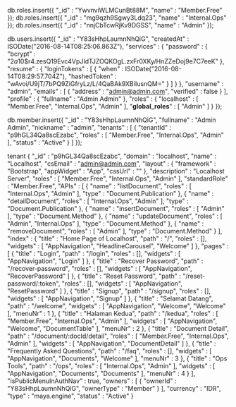 db.roles.insert({ "_id" : "YwvnviWLMCunBt88M", "name" : "Member.Free" });
db.roles.insert({ "_id" : "mg9qzh9Sgwy3Ldq23", "name" : "Internal.Ops" });
db.roles.insert({ "_id" : "nnjCbTcwRjKv9DGSS", "name" : "Admin" });

db.users.insert({ "_id" : "Y83sHhpLaumnNhQiG", "createdAt" : ISODate("2016-08-14T08:25:06.863Z"), "services" : { "password" : { "bcrypt" : "$2a$10$r4.zesQ19Evc4VpJIdTJZOQKOgL.zxFr0XKy/HnZZeDoj9e7C7eeK" }, "resume" : { "loginTokens" : [ { "when" : ISODate("2016-08-14T08:29:57.704Z"), "hashedToken" : "wAvoi/U9jT/7bPQ9ZiGfryLz/L/4QaBAk9XBiIusnQM=" } ] } }, "username" : "admin", "emails" : [ { "address" : "admin@admin.com", "verified" : false } ], "profile" : { "fullname" : "Admin Admin" }, "roles" : { "localhost" : [ "Member.Free", "Internal.Ops", "Admin" ], "__global_roles__" : [ "Admin" ] } });

db.member.insert({ "_id" : "Y83sHhpLaumnNhQiG", "fullname" : "Admin Admin", "nickname" : "admin", "tenants" : [ { "tenantId" : "p9hGL34Qa8scEzabc", "roles" : [ "Member.Free", "Internal.Ops", "Admin" ], "status" : "Active" } ] });


tenant
{
    "_id" : "p9hGL34Qa8scEzabc",
    "domain" : "localhost",
    "name" : "Localhost",
    "csEmail" : "admin@admin.com",
    "layout" : {
        "framework" : "Bootstrap",
        "appWidget" : "App",
        "cssUrl" : ""
    },
    "description" : "Localhost Server",
    "roles" : [ 
        "Member.Free", 
        "Internal.Ops", 
        "Admin"
    ],
    "standardRole" : "Member.Free",
    "APIs" : [ 
        {
            "name" : "listDocument",
            "roles" : [ 
                "Internal.Ops", 
                "Admin"
            ],
            "type" : "Document.Publication"
        }, 
        {
            "name" : "detailDocument",
            "roles" : [ 
                "Internal.Ops", 
                "Admin"
            ],
            "type" : "Document.Publication"
        },
        {
            "name" : "insertDocument",
            "roles" : [ 
                "Admin"
            ],
            "type" : "Document.Method"
        }, 
        {
            "name" : "updateDocument",
            "roles" : [ 
                "Admin", 
                "Internal.Ops"
            ],
            "type" : "Document.Method"
        }, 
        {
            "name" : "removeDocument",
            "roles" : [ 
                "Admin"
            ],
            "type" : "Document.Method"
        }
    ],
    "index" : {
        "title" : "Home Page of Localhost",
        "path" : "/",
        "roles" : [],
        "widgets" : [ 
            "AppNavigation", 
            "HeadlineCarousel", 
            "Welcome"
        ]
    },
    "pages" : [ 
        {
            "title" : "Login",
            "path" : "/login",
            "roles" : [],
            "widgets" : [ 
                "AppNavigation", 
                "Login"
            ]
        }, 
        {
            "title" : "Recover Password",
            "path" : "/recover-password",
            "roles" : [],
            "widgets" : [ 
                "AppNavigation", 
                "RecoverPassword"
            ]
        }, 
        {
            "title" : "Reset Password",
            "path" : "/reset-password/:token",
            "roles" : [],
            "widgets" : [ 
                "AppNavigation", 
                "ResetPassword"
            ]
        }, 
        {
            "title" : "Signup",
            "path" : "/signup",
            "roles" : [],
            "widgets" : [ 
                "AppNavigation", 
                "Signup"
            ]
        }, 
        {
            "title" : "Selamat Datang",
            "path" : "/welcome",
            "widgets" : [ 
                "AppNavigation", 
                "Welcome", 
                "Welcome"
            ],
            "menuNr" : 1
        }, 
        {
            "title" : "Halaman Kedua",
            "path" : "/kedua",
            "roles" : [ 
                "Member.Free", 
                "Internal.Ops", 
                "Admin"
            ],
            "widgets" : [ 
                "AppNavigation", 
                "Welcome", 
                "DocumentTable"
            ],
            "menuNr" : 2
        }, 
        {
            "title" : "Document Detail",
            "path" : "/document/:docId/detail",
            "roles" : [ 
                "Member.Free", 
                "Internal.Ops", 
                "Admin"
            ],
            "widgets" : [ 
                "AppNavigation", 
                "DocumentDetail"
            ]
        }, 
        {
            "title" : "Frequently Asked Questions",
            "path" : "/faq",
            "roles" : [],
            "widgets" : [ 
                "AppNavigation", 
                "Documents", 
                "Welcome"
            ],
            "menuNr" : 3
        }, 
        {
            "title" : "Ops Tools",
            "path" : "/ops",
            "roles" : [ 
                "Internal.Ops", 
                "Admin"
            ],
            "widgets" : [ 
                "AppNavigation", 
                "Documents", 
                "Documents"
            ],
            "menuNr" : 4
        }
    ],
    "isPublicMenuInAuthNav" : true,
    "owners" : [ 
        {
            "ownerId" : "Y83sHhpLaumnNhQiG",
            "ownerType" : "Member"
        }
    ],
    "currency" : "IDR",
    "type" : "maya.engine",
    "status" : "Active"
}


